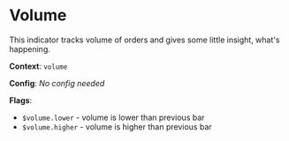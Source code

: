 # Volume

This indicator tracks volume of orders and gives some little insight, what's happening.

**Context**: `volume`

**Config**:
_No config needed_

**Flags**:
*	`$volume.lower`  - volume is lower than previous bar
*	`$volume.higher` - volume is higher than previous bar
